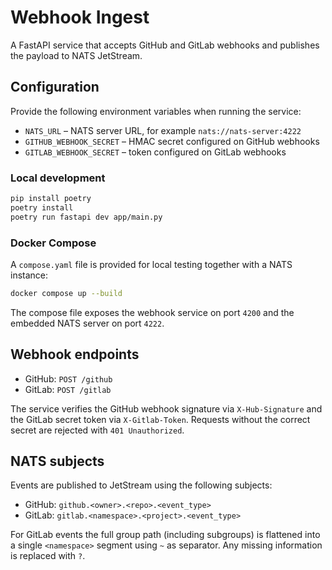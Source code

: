 # Webhook Ingest

A FastAPI service that accepts GitHub and GitLab webhooks and publishes the
payload to NATS JetStream.

## Configuration

Provide the following environment variables when running the service:

- `NATS_URL` – NATS server URL, for example `nats://nats-server:4222`
- `GITHUB_WEBHOOK_SECRET` – HMAC secret configured on GitHub webhooks
- `GITLAB_WEBHOOK_SECRET` – token configured on GitLab webhooks

### Local development

```bash
pip install poetry
poetry install
poetry run fastapi dev app/main.py
```

### Docker Compose

A `compose.yaml` file is provided for local testing together with a NATS
instance:

```bash
docker compose up --build
```

The compose file exposes the webhook service on port `4200` and the embedded
NATS server on port `4222`.

## Webhook endpoints

- GitHub: `POST /github`
- GitLab: `POST /gitlab`

The service verifies the GitHub webhook signature via `X-Hub-Signature` and the
GitLab secret token via `X-Gitlab-Token`. Requests without the correct secret are
rejected with `401 Unauthorized`.

## NATS subjects

Events are published to JetStream using the following subjects:

- GitHub: `github.<owner>.<repo>.<event_type>`
- GitLab: `gitlab.<namespace>.<project>.<event_type>`

For GitLab events the full group path (including subgroups) is flattened into a
single `<namespace>` segment using `~` as separator. Any missing information is
replaced with `?`.
